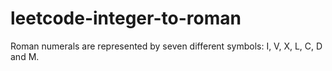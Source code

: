 # leetcode-integer-to-roman
Roman numerals are represented by seven different symbols: I, V, X, L, C, D and M.

